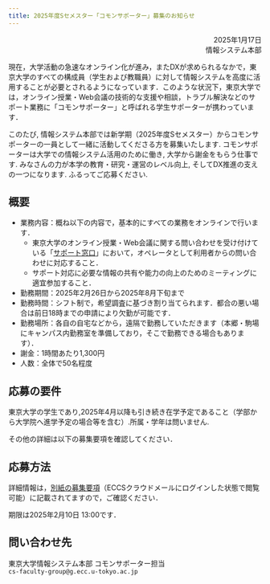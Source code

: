 ```yaml
---
title: 2025年度Sセメスター「コモンサポーター」募集のお知らせ
---
```


<div style="text-align: right;">2025年1月17日</div>
<div style="text-align: right;">情報システム本部</div>

現在，大学活動の急速なオンライン化が進み，またDXが求められるなかで，東京大学のすべての構成員（学生および教職員）に対して情報システムを高度に活用することが必要とされるようになっています．このような状況下，東京大学では，オンライン授業・Web会議の技術的な支援や相談，トラブル解決などのサポート業務に「コモンサポーター」と呼ばれる学生サポーターが携わっています．

このたび, 情報システム本部では新学期（2025年度Sセメスター）からコモンサポーターの一員として一緒に活動してくださる方を募集いたします. 
コモンサポーターは大学での情報システム活用のために働き, 大学から謝金をもらう仕事です. みなさんの力が本学の教育・研究・運営のレベル向上, そしてDX推進の支えの一つになります. ふるってご応募ください.


## 概要

- 業務内容：概ね以下の内容で，基本的にすべての業務をオンラインで行います．
    - 東京大学のオンライン授業・Web会議に関する問い合わせを受け付けている「<a href="../https://utelecon.adm.u-tokyo.ac.jp/support/">サポート窓口</a>」において，オペレータとして利用者からの問い合わせに対応すること．
    - サポート対応に必要な情報の共有や能力の向上のためのミーティングに適宜参加すること．
- 勤務期間：2025年2月26日から2025年8月下旬まで
- 勤務時間：シフト制で，希望調査に基づき割り当てられます．都合の悪い場合は前日18時までの申請により欠勤が可能です．
- 勤務場所：各自の自宅などから，遠隔で勤務していただきます（本郷・駒場にキャンパス内勤務室を準備しており，そこで勤務できる場合もあります）．
- 謝金：1時間あたり1,300円
- 人数：全体で50名程度

## 応募の要件

東京大学の学生であり,2025年4月以降も引き続き在学予定であること（学部から大学院へ進学予定の場合等を含む）.所属・学年は問いません.

その他の詳細は以下の募集要項を確認してください．

## 応募方法

詳細情報は，<a href="https://drive.google.com/file/d/1S3ODwLDiCpXiYanOHMVl9PX8CG-encnG/view?usp=sharing">別紙の募集要項</a>（ECCSクラウドメールにログインした状態で閲覧可能）に記載されてますので，ご確認ください．

期限は2025年2月10日 13:00です．

## 問い合わせ先

東京大学情報システム本部 コモンサポーター担当  
`cs-faculty-group@g.ecc.u-tokyo.ac.jp`

